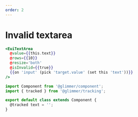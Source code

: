 ```yaml
---
order: 2
---
```


# Invalid textarea

```hbs template
<EuiTextArea
  @value={{this.text}}
  @rows={{10}}
  @resize='both'
  @isInvalid={{true}}
  {{on 'input' (pick 'target.value' (set this 'text'))}}
/>
```

```javascript component
import Component from '@glimmer/component';
import { tracked } from '@glimmer/tracking';

export default class extends Component {
  @tracked text = '';
}
```
